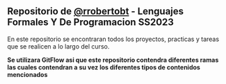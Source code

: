 ## Repositorio de [@rrobertobt](github.com/rrobertobt) - Lenguajes Formales Y De Programacion SS2023

En este repositorio se encontraran todos los proyectos, practicas y tareas que se realicen a lo largo del curso.

**Se utilizara GitFlow asi que este repositorio contendra diferentes ramas las cuales contendran a su vez los diferentes tipos de contenidos mencionados**
